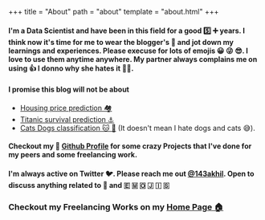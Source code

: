 +++
title = "About"
path = "about"
template = "about.html"
+++

#### I'm a Data Scientist and have been in this field for a good 5️⃣ ➕ years. I think now it's time for me to wear the blogger's 🤠 and jot down my learnings and experiences. Please execuse for lots of emojis 😀 😜 😎. I love to use them anytime anywhere. My partner always complains me on using 👍 I donno why she hates it 🤷‍♂️.

#### I promise this blog will not be about 
- [Housing price prediction  🏘️](https://www.kaggle.com/serigne/stacked-regressions-top-4-on-leaderboard)
- [Titanic survival prediction ⚓](https://www.kaggle.com/ldfreeman3/a-data-science-framework-to-achieve-99-accuracy)
- [Cats Dogs classification 🐱 🐶](https://www.kaggle.com/uysimty/keras-cnn-dog-or-cat-classification) (It doesn't mean I hate dogs and cats 😅).

#### Checkout my 🐙 [Github Profile](https://github.com/Enforcer007) for some crazy Projects that I've done for my peers and some freelancing work.

#### I'm always active on Twitter 🐦. Please reach me out [@143akhil](https://twitter.com/143akhi). Open to discuss anything related to  🤖 and 🇪 🇲 🇴 🇯 🇮 🇸

### Checkout my Freelancing Works on my [Home Page 🏠](@/_index.md)

